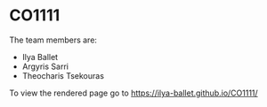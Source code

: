 # CO1111

The team members are:
- Ilya Ballet
- Argyris Sarri
- Theocharis Tsekouras

To view the rendered page go to
https://ilya-ballet.github.io/CO1111/
